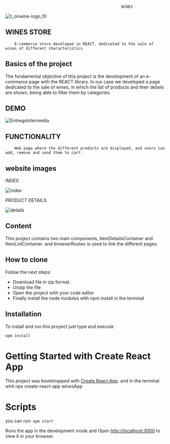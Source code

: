                                                        WINES

![t_onwine-logo_10](https://user-images.githubusercontent.com/88980129/167259587-2fd0bc67-cf44-4bbf-9bf0-93056cae5917.png)

## WINES STORE

        E-commerce store developed in REACT, dedicated to the sale of wines of different characteristics
## Basics of the project

The fundamental objective of this project is the development of an e-commerce page with the REACT library. In our case we developed a page dedicated to the sale of wines, in which the list of products and their details are shown, being able to filter them by categories.
 
## DEMO

![EntregaIntermedia](https://user-images.githubusercontent.com/88980129/167259709-1c0d8e97-b4ea-4529-80b2-c10e9afc0d6c.gif)


## FUNCTIONALITY

        Web page where the different products are displayed, and users can add, remove and send them to cart.
        
## website images

   INDEX
   
   
![index](https://user-images.githubusercontent.com/88980129/167260054-d7c394b3-d443-4b28-9144-c4c46d0a54e2.jpg)

   PRODUCT DETAILS
   
   
        
 ![details](https://user-images.githubusercontent.com/88980129/167260157-a8c0fd58-b57f-4905-8f3e-81c0be1e1296.jpg)







## Content

This project contains two main components, ItemDetailsContainer and ItemListContainer. and browserRoutes is used to link the different pages.


## How to clone
Follow the next steps:
* Download file in zip format.
* Unzip the file
* Open the project with your code editor
* Finally install the node modules with npm install in the terminal


## Installation
To install and run this proyect just type and execute
```bash
npm install
```

##


# Getting Started with Create React App

This project was bootstrapped with [Create React App](https://github.com/facebook/create-react-app).
and in the terminal whit npx create-react-app winesApp

# Scripts

you can run: `npm start`

Runs the app in the development mode and Open [http://localhost:3000](http://localhost:3000) to view it in your browser.
